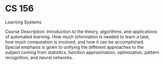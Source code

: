 # CS 156

Learning Systems

Course Description:
Introduction to the theory, algorithms, and applications of automated learning. How much information is needed to
learn a task, how much computation is involved, and how it can be accomplished. Special emphasis is given to unifying
the different approaches to the subject coming from statistics, function approximation, optimization, pattern recognition,
and neural networks.
